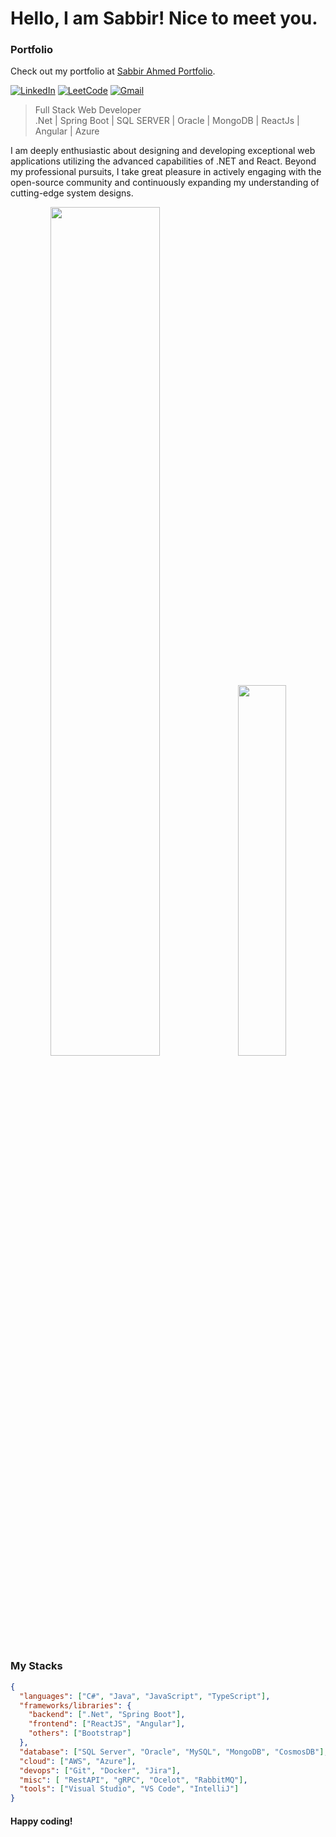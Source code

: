 # Hello, I am Sabbir! Nice to meet you.

### Portfolio

Check out my portfolio at [Sabbir Ahmed Portfolio](https://arafatsabbir.github.io/).

[![LinkedIn](https://img.shields.io/badge/%20-Connect-black?color=222244&labelColor=000000&logo=linkedin&logoColor=f5f7fe)](https://www.linkedin.com/in/sabbirahmedcse/)
[![LeetCode](https://img.shields.io/badge/%20-Visit-black?color=222244&labelColor=000000&logo=leetcode&logoColor=f5f7fe)](https://leetcode.com/ArafatSabbir/)
[![Gmail](https://img.shields.io/badge/%20-Send%20Mail-black?color=222244&labelColor=000000&logo=gmail&logoColor=f5f7fe)](mailto:sabbirahmedcse.bd@gmail.com?subject=From%20GitHub&&body=Hi,%20there.%20Found%20you%20on%20GitHub!%20Let's%20talk%20about...)
> Full Stack Web Developer <br/>
> .Net | Spring Boot | SQL SERVER | Oracle | MongoDB | ReactJs | Angular | Azure

I am deeply enthusiastic about designing and developing exceptional web applications utilizing the advanced capabilities of .NET and React. Beyond my professional pursuits, I take great pleasure in actively engaging with the open-source community and continuously expanding my understanding of cutting-edge system designs.
<p align="center">
  <img width="59%" src="https://github-readme-stats.vercel.app/api?username=ArafatSabbir&show_icons=true&count_private=true&hide_border=false&show_owner=true&title_color=ff6e96&theme=dark&layout=compact" />
  <img width="39%" src="https://leetcard.jacoblin.cool/ArafatSabbir?theme=dark&font=Source%20Code%20Pro&ext=heatmap&border_radius=10">
</p>
<!-- LeetCode Stats Card -->
<!--![](https://leetcard.jacoblin.cool/ArafatSabbir?ext=heatmap)-->

<!-- ### Things you should know

- 🔭 <b>Currently working on:</b> .Net, ReactJs
- 🌱 <b>Getting better at:</b> C#, Java, TypeScript
- 🤔 <b>Exploring:</b> Web Architechtures
- ⚗️ <b>Experimenting on:</b> Web App, Web Api
- 💬 <b>Ask me about:</b> .Net, ReactJs, SQL -->

### My Stacks
```json
{
  "languages": ["C#", "Java", "JavaScript", "TypeScript"],
  "frameworks/libraries": {
    "backend": [".Net", "Spring Boot"],
    "frontend": ["ReactJS", "Angular"],
    "others": ["Bootstrap"]
  },
  "database": ["SQL Server", "Oracle", "MySQL", "MongoDB", "CosmosDB"],
  "cloud": ["AWS", "Azure"],
  "devops": ["Git", "Docker", "Jira"],
  "misc": [ "RestAPI", "gRPC", "Ocelot", "RabbitMQ"],
  "tools": ["Visual Studio", "VS Code", "IntelliJ"]
}
```
#### Happy coding!
